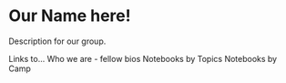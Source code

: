 # Our Name here!

Description for our group. 

Links to...
Who we are - fellow bios
Notebooks by Topics
Notebooks by Camp
